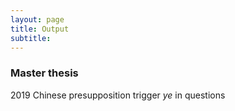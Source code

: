 ```yaml
---
layout: page
title: Output
subtitle: 
---
```


### Master thesis

2019 Chinese presupposition trigger *ye* in questions
